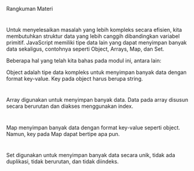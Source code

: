 Rangkuman Materi

#

Untuk menyelesaikan masalah yang lebih kompleks secara efisien, kita membutuhkan struktur data yang lebih canggih dibandingkan variabel primitif. JavaScript memiliki tipe data lain yang dapat menyimpan banyak data sekaligus, contohnya seperti Object, Arrays, Map, dan Set.

Beberapa hal yang telah kita bahas pada modul ini, antara lain:

Object adalah tipe data kompleks untuk menyimpan banyak data dengan format key-value. Key pada object harus berupa string.

#

Array digunakan untuk menyimpan banyak data. Data pada array disusun secara berurutan dan diakses menggunakan index.

#

Map menyimpan banyak data dengan format key-value seperti object. Namun, key pada Map dapat bertipe apa pun.

#

Set digunakan untuk menyimpan banyak data secara unik, tidak ada duplikasi, tidak berurutan, dan tidak diindeks.
